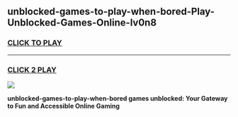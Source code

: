 
## unblocked-games-to-play-when-bored-Play-Unblocked-Games-Online-lv0n8
<h3>
<a href="https://premium76.site?title=unblocked-games-to-play-when-bored&ref=25A">CLICK TO PLAY</a></h3>
<hr>

<h3>
<a href="https://premium76.site?title=unblocked-games-to-play-when-bored&ref=25A">CLICK 2 PLAY</a>
  
</h3>

<a href="https://premium76.site?title=unblocked-games-to-play-when-bored&ref=25A"><img src="https://clearcache.store/games.png"></a>


**unblocked-games-to-play-when-bored games unblocked: Your Gateway to Fun and Accessible Online Gaming**
